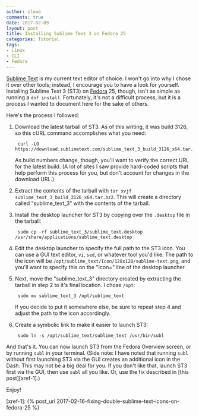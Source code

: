 ```yaml
---
author: slowe
comments: true
date: 2017-02-09
layout: post
title: Installing Sublime Text 3 on Fedora 25
categories: Tutorial
tags:
- Linux
- CLI
- Fedora
---
```


[Sublime Text][link-1] is my current text editor of choice. I won't go into why I chose it over other tools; instead, I encourage you to have a look for yourself. Installing Sublime Text 3 (ST3) on [Fedora][link-2] 25, though, isn't as simple as running a `dnf install`. Fortunately, it's not a difficult process, but it is a process I wanted to document here for the sake of others.

Here's the process I followed:

1. Download the latest tarball of ST3. As of this writing, it was build 3126, so this cURL command accomplishes what you need:

        curl -LO https://download.sublimetext.com/sublime_text_3_build_3126_x64.tar.bz2

    As build numbers change, though, you'll want to verify the correct URL for the latest build. (A lot of sites I saw provide hard-coded scripts that help perform this process for you, but don't account for changes in the download URL.)

2. Extract the contents of the tarball with `tar xvjf sublime_text_3_build_3126_x64.tar.bz2`. This will create a directory called "sublime_text_3" with the contents of the tarball.

3. Install the desktop launcher for ST3 by copying over the `.desktop` file in the tarball:

        sudo cp -rf sublime_text_3/sublime_text.desktop /usr/share/applications/sublime_text.desktop

4. Edit the desktop launcher to specify the full path to the ST3 icon. You can use a GUI text editor, `vi`, `sed`, or whatever tool you'd like. The path to the icon will be `/opt/sublime_text/Icon/128x128/sublime-text.png`, and you'll want to specify this on the "Icon=" line of the desktop launcher.

5. Next, move the "sublime_text_3" directory created by extracting the tarball in step 2 to it's final location. I chose `/opt`:

        sudo mv sublime_text_3 /opt/sublime_text

    If you decide to put it somewhere else, be sure to repeat step 4 and adjust the path to the icon accordingly.

6. Create a symbolic link to make it easier to launch ST3:

        sudo ln -s /opt/sublime_text/sublime_text /usr/bin/subl

And that's it. You can now launch ST3 from the Fedora Overview screen, or by running `subl` in your terminal. (Side note: I have noted that running `subl` without first launching ST3 via the GUI creates an additional icon in the Dash. This may not be a big deal for you. If you don't like that, launch ST3 first via the GUI, then use `subl` all you like. Or, use the fix described in [this post][xref-1].)

Enjoy!



[link-1]: http://www.sublimetext.com/
[link-2]: https://getfedora.org/
[xref-1]: {% post_url 2017-02-16-fixing-double-sublime-text-icons-on-fedora-25 %}
